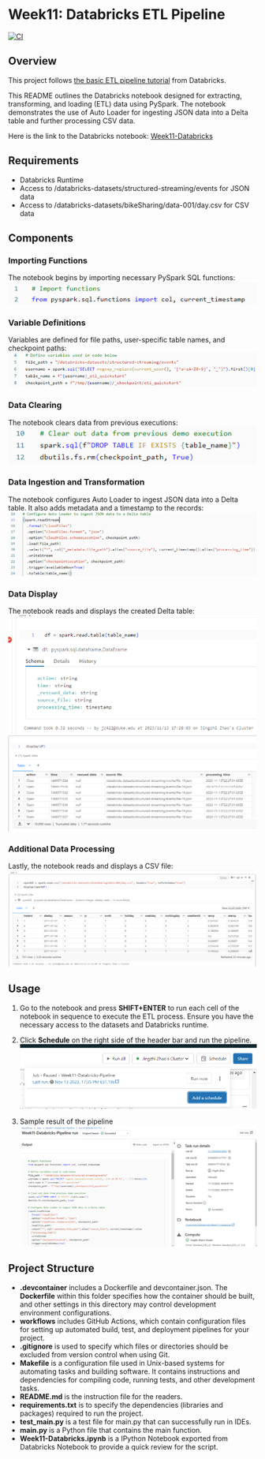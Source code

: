 # Week11: Databricks ETL Pipeline
[![CI](https://github.com/Jingzhi-cyber/jz422-IDS706-Week11-Databricks/actions/workflows/cicd.yml/badge.svg)](https://github.com/Jingzhi-cyber/jz422-IDS706-Week11-Databricks/actions/workflows/cicd.yml)

## Overview
This project follows [the basic ETL pipeline tutorial](https://docs.databricks.com/en/getting-started/etl-quick-start.html#) from Databricks.

This README outlines the Databricks notebook designed for extracting, transforming, and loading (ETL) data using PySpark. The notebook demonstrates the use of Auto Loader for ingesting JSON data into a Delta table and further processing CSV data.

Here is the link to the Databricks notebook: [Week11-Databricks](https://adb-636253859913156.16.azuredatabricks.net/?o=636253859913156#notebook/872663410800357)

## Requirements
- Databricks Runtime
- Access to /databricks-datasets/structured-streaming/events for JSON data
- Access to /databricks-datasets/bikeSharing/data-001/day.csv for CSV data

## Components
### Importing Functions
The notebook begins by importing necessary PySpark SQL functions:
![Alt text](images/import.png)

### Variable Definitions
Variables are defined for file paths, user-specific table names, and checkpoint paths:
![Alt text](images/variables.png)

### Data Clearing
The notebook clears data from previous executions:
![Alt text](images/clear.png)

### Data Ingestion and Transformation
The notebook configures Auto Loader to ingest JSON data into a Delta table. It also adds metadata and a timestamp to the records:
![Alt text](images/data.png)

### Data Display
The notebook reads and displays the created Delta table:
![Alt text](images/table_schema.png)
![Alt text](images/table_detail.png)

### Additional Data Processing
Lastly, the notebook reads and displays a CSV file:
![Alt text](images/csv_process.png)


## Usage
1. Go to the notebook and  press **SHIFT+ENTER** to run each cell of the notebook in sequence to execute the ETL process. Ensure you have the necessary access to the datasets and Databricks runtime.

2. Click **Schedule** on the right side of the header bar and run the pipeline.
![Alt text](images/schedule.png)

3. Sample result of the pipeline
![Alt text](images/result.png)

## Project Structure
- **.devcontainer** includes a Dockerfile and devcontainer.json. The **Dockerfile** within this folder specifies how the container should be built, and other settings in this directory may control development environment configurations.
- **workflows** includes GitHub Actions, which contain configuration files for setting up automated build, test, and deployment pipelines for your project.
- **.gitignore** is used to specify which files or directories should be excluded from version control when using Git.
- **Makefile** is a configuration file used in Unix-based systems for automating tasks and building software. It contains instructions and dependencies for compiling code, running tests, and other development tasks.
- **README.md** is the instruction file for the readers.
- **requirements.txt** is to specify the dependencies (libraries and packages) required to run the project.
- **test_main.py** is a test file for main.py that can successfully run in IDEs.
- **main.py** is a Python file that contains the main function.
- **Week11-Databricks.ipynb** is a IPython Notebook exported from Databricks Notebook to provide a quick review for the script.
